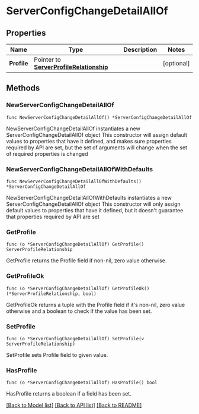 # ServerConfigChangeDetailAllOf

## Properties

Name | Type | Description | Notes
------------ | ------------- | ------------- | -------------
**Profile** | Pointer to [**ServerProfileRelationship**](server.Profile.Relationship.md) |  | [optional] 

## Methods

### NewServerConfigChangeDetailAllOf

`func NewServerConfigChangeDetailAllOf() *ServerConfigChangeDetailAllOf`

NewServerConfigChangeDetailAllOf instantiates a new ServerConfigChangeDetailAllOf object
This constructor will assign default values to properties that have it defined,
and makes sure properties required by API are set, but the set of arguments
will change when the set of required properties is changed

### NewServerConfigChangeDetailAllOfWithDefaults

`func NewServerConfigChangeDetailAllOfWithDefaults() *ServerConfigChangeDetailAllOf`

NewServerConfigChangeDetailAllOfWithDefaults instantiates a new ServerConfigChangeDetailAllOf object
This constructor will only assign default values to properties that have it defined,
but it doesn't guarantee that properties required by API are set

### GetProfile

`func (o *ServerConfigChangeDetailAllOf) GetProfile() ServerProfileRelationship`

GetProfile returns the Profile field if non-nil, zero value otherwise.

### GetProfileOk

`func (o *ServerConfigChangeDetailAllOf) GetProfileOk() (*ServerProfileRelationship, bool)`

GetProfileOk returns a tuple with the Profile field if it's non-nil, zero value otherwise
and a boolean to check if the value has been set.

### SetProfile

`func (o *ServerConfigChangeDetailAllOf) SetProfile(v ServerProfileRelationship)`

SetProfile sets Profile field to given value.

### HasProfile

`func (o *ServerConfigChangeDetailAllOf) HasProfile() bool`

HasProfile returns a boolean if a field has been set.


[[Back to Model list]](../README.md#documentation-for-models) [[Back to API list]](../README.md#documentation-for-api-endpoints) [[Back to README]](../README.md)


